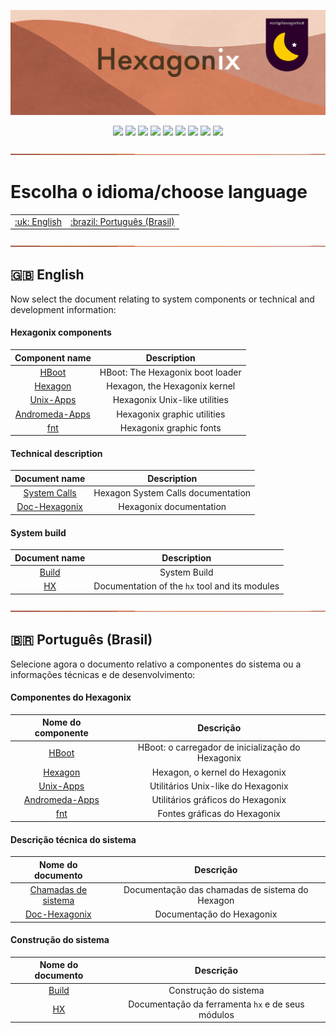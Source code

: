 <p align="center">
<img src="https://github.com/hexagonix/Doc/blob/main/Img/banner.png">
</p>

<div align="center">

![](https://img.shields.io/github/license/hexagonix/Doc.svg)
![](https://img.shields.io/github/stars/hexagonix/Doc.svg)
![](https://img.shields.io/github/issues/hexagonix/Doc.svg)
![](https://img.shields.io/github/issues-closed/hexagonix/Doc.svg)
![](https://img.shields.io/github/issues-pr/hexagonix/Doc.svg)
![](https://img.shields.io/github/issues-pr-closed/hexagonix/Doc.svg)
![](https://img.shields.io/github/downloads/hexagonix/Doc/total.svg)
![](https://img.shields.io/github/release/hexagonix/Doc.svg)
[![](https://img.shields.io/twitter/follow/hexagonixOS.svg?style=social&label=Follow%20%40HexagonixOS)](https://twitter.com/hexagonixOS)

</div>

<!-- Vai funcionar como <hr> -->

<img src="https://github.com/hexagonix/Doc/blob/main/Img/hr.png" width="100%" height="2px" />

# Escolha o idioma/choose language
 
<table align="center">
<tr>
<td><a href="https://github.com/hexagonix/Doc#uk-english">:uk: English</a></td>
<td><a href="https://github.com/hexagonix/Doc#brazil-portugu%C3%AAs-brasil">:brazil: Português (Brasil)</a></td>
</tr>
</table>

<img src="https://github.com/hexagonix/Doc/blob/main/Img/hr.png" width="100%" height="2px" />

## :uk: English

Now select the document relating to system components or technical and development information:

#### Hexagonix components

| Component name | Description |
|:--------------:|:-----------:|
|[HBoot](https://github.com/hexagonix/Doc/tree/main/HBoot/README.en.md)|HBoot: The Hexagonix boot loader|
|[Hexagon](https://github.com/hexagonix/Doc/tree/main/Hexagon/README.en.md)|Hexagon, the Hexagonix kernel|
|[Unix-Apps](https://github.com/hexagonix/Doc/tree/main/Unix-Apps/README.en.md)|Hexagonix Unix-like utilities|
|[Andromeda-Apps](https://github.com/hexagonix/Doc/tree/main/Andromeda-Apps/README.en.md)|Hexagonix graphic utilities|
|[fnt](https://github.com/hexagonix/Doc/tree/main/fnt/README.en.md)|Hexagonix graphic fonts|

#### Technical description

| Document name | Description |
|:-------------:|:-----------:|
|[System Calls](https://github.com/hexagonix/Doc/tree/main/Hexagon/SYSCALL.en.md)|Hexagon System Calls documentation|
|[Doc-Hexagonix](https://github.com/hexagonix/Doc/tree/main/Hexagonix/Hexagonix.en.md)|Hexagonix documentation|

#### System build

| Document name | Description |
|:-------------:|:-----------:|
|[Build](https://github.com/hexagonix/build/blob/main/README.en.md)|System Build|
|[HX](https://github.com/hexagonix/Doc/tree/main/HX/HX.en.md)|Documentation of the `hx` tool and its modules|

<img src="https://github.com/hexagonix/Doc/blob/main/Img/hr.png" width="100%" height="2px" />

## :brazil: Português (Brasil)

Selecione agora o documento relativo a componentes do sistema ou a informações técnicas e de desenvolvimento:

#### Componentes do Hexagonix

| Nome do componente | Descrição |
|:------------------:|:---------:|
|[HBoot](https://github.com/hexagonix/Doc/tree/main/HBoot/README.pt.md)|HBoot: o carregador de inicialização do Hexagonix|
|[Hexagon](https://github.com/hexagonix/Doc/tree/main/Hexagon/README.pt.md)|Hexagon, o kernel do Hexagonix|
|[Unix-Apps](https://github.com/hexagonix/Doc/tree/main/Unix-Apps/README.pt.md)|Utilitários Unix-like do Hexagonix|
|[Andromeda-Apps](https://github.com/hexagonix/Doc/tree/main/Andromeda-Apps/README.pt.md)|Utilitários gráficos do Hexagonix|
|[fnt](https://github.com/hexagonix/Doc/tree/main/fnt/README.pt.md)|Fontes gráficas do Hexagonix|

#### Descrição técnica do sistema

| Nome do documento | Descrição |
|:-----------------:|:---------:|
|[Chamadas de sistema](https://github.com/hexagonix/Doc/tree/main/Hexagon/SYSCALL.pt.md)|Documentação das chamadas de sistema do Hexagon|
|[Doc-Hexagonix](https://github.com/hexagonix/Doc/tree/main/Hexagonix/Hexagonix.pt.md)|Documentação do Hexagonix|

#### Construção do sistema

| Nome do documento | Descrição |
|:-----------------:|:---------:|
|[Build](https://github.com/hexagonix/build/blob/main/README.pt.md)|Construção do sistema|
|[HX](https://github.com/hexagonix/Doc/tree/main/HX/HX.pt.md)|Documentação da ferramenta `hx` e de seus módulos|
